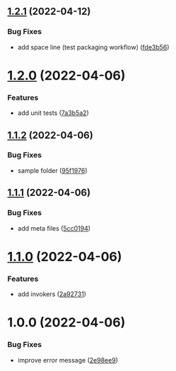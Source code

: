 ## [1.2.1](https://github.com/Prybh/TestUnityPackage/compare/v1.2.0...v1.2.1) (2022-04-12)


### Bug Fixes

* add space line (test packaging workflow) ([fde3b56](https://github.com/Prybh/TestUnityPackage/commit/fde3b56296ba961aacc1a0350b0b3508972ae495))

# [1.2.0](https://github.com/Prybh/TestUnityPackage/compare/v1.1.2...v1.2.0) (2022-04-06)


### Features

* add unit tests ([7a3b5a2](https://github.com/Prybh/TestUnityPackage/commit/7a3b5a22607e64315047a56ba27032d0e6fdcce1))

## [1.1.2](https://github.com/Prybh/TestUnityPackage/compare/v1.1.1...v1.1.2) (2022-04-06)


### Bug Fixes

* sample folder ([95f1976](https://github.com/Prybh/TestUnityPackage/commit/95f1976991ba7374001fa3c10306489974cb0728))

## [1.1.1](https://github.com/Prybh/TestUnityPackage/compare/v1.1.0...v1.1.1) (2022-04-06)


### Bug Fixes

* add meta files ([5cc0194](https://github.com/Prybh/TestUnityPackage/commit/5cc01948ee413d1452a13d240cc8c0478dcf0f45))

# [1.1.0](https://github.com/Prybh/TestUnityPackage/compare/v1.0.0...v1.1.0) (2022-04-06)


### Features

* add invokers ([2a92731](https://github.com/Prybh/TestUnityPackage/commit/2a9273157221dfb143cef7a8752fa1feb8eb916c))

# 1.0.0 (2022-04-06)


### Bug Fixes

* improve error message ([2e98ee9](https://github.com/Prybh/TestUnityPackage/commit/2e98ee9c4038b8511ead5051735f788130e04dbe))
